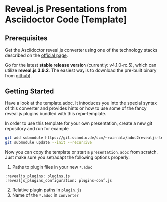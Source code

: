 # Reveal.js Presentations from Asciidoctor Code [Template]

## Prerequisites

Get the Asciidoctor reveal.js converter using one of the technology stacks
described on the [official page](https://docs.asciidoctor.org/reveal.js-converter/latest/).

Go for the latest **stable release version** (currently: v4.1.0-rc.5), which can
utilize **reveal.js 3.9.2**. The easiest way is to download the pre-built binary
from [github](https://github.com/asciidoctor/asciidoctor-reveal.js/releases)).


## Getting Started

Have a look at the template.adoc. It introduces you into the special syntax of
this converter and provides hints on how to use some of the fancy reveal.js
plugins bundled with this repo-template.

In order to use this template for your own presentation, create a new git
repository and run for example

```bash
git add submodule https://git.scandio.de/scm/~rwirnata/adoc2revealjs-template.git framework
git submodule update --init --recursive
```

Now you can copy the template or start a `presentation.adoc` from scratch. Just
make sure you set/adapt the following options properly:

1. Paths to plugin files in your new `*.adoc`
```
:revealjs_plugins: plugins.js
:revealjs_plugins_configuration: plugins-conf.js
```
2. Relative plugin paths in `plugin.js`
3. Name of the `*.adoc` in `converter`

